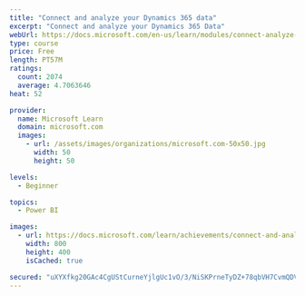 ```yaml
---
title: "Connect and analyze your Dynamics 365 data​"
excerpt: "Connect and analyze your Dynamics 365 Data​"
webUrl: https://docs.microsoft.com/en-us/learn/modules/connect-analyze-dynamics-365-data/
type: course
price: Free
length: PT57M
ratings:
  count: 2074
  average: 4.7063646
heat: 52

provider:
  name: Microsoft Learn
  domain: microsoft.com
  images:
    - url: /assets/images/organizations/microsoft.com-50x50.jpg
      width: 50
      height: 50

levels:
  - Beginner

topics:
  - Power BI

images:
  - url: https://docs.microsoft.com/learn/achievements/connect-and-analyze-your-microsoft-dynamics-365-data-social.png
    width: 800
    height: 400
    isCached: true

secured: "uXYXfkg20GAc4CgUStCurneYjlgUc1vO/3/NiSKPrneTyDZ+78qbVH7CvmQDVUcfH7qAzEr+tlOerDf2BTAob/FzGsGD2Tt2YBShL+b0xf3idVy8haQiKJ42fYHfC+Y4ieoHnPvmwrxP1Q0RtHQAVk4qtPupYCNqgsM7p7PS1Zkw4aNftBa3XxX5epTpYZM9c5FK/9fG7BU1CHJBIVB/BsNr6r6K6IeuMaihhMdbAfnd3RmFE/xLI7X/gjQsr1Vjzua8UiKfRtJdH7BoWQf6esTwVOOhcPk7VN5yFsx3+sjVovB/OgvSYa5M7veCi3vnHmdIlENkrNTBK97Ty4ZfAoqA2bsZzX9sjJH+HumKxCB+WBqNhBvEYF20Whs7Rzm7pCkjM8WO7pIh6nFf6TNqrw7odnDLvLMlKfH0++C6Yuw=;18HP7IU5KRlCCO6p3PEJwA=="
---
```


